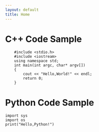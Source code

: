 ```yaml
---
layout: default
title: Home
---
```


# C++ Code Sample

```
    #include <stdio.h>
    #include <iostream>
    using namespace std;
    int main(int argc, char* argv[])
    {
        cout << "Hello,World!" << endl;
        return 0;
    }
```

# Python Code Sample

```
import sys
import os
print("Hello,Python!")
```
